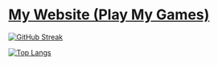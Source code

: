 # [<ins>My Website (Play My Games)</ins>](https://gresh.dev/)

[![GitHub Streak](http://github-readme-streak-stats.herokuapp.com?user=superstarjfg&hide_current_streak=true&hide_longest_streak=true&card_width=300&theme=dark)](https://git.io/streak-stats)

[![Top Langs](https://github-readme-stats.vercel.app/api/top-langs/?username=superstarjfg&include_all_commits=true&layout=compact&theme=dark&size_weight=.5&count_weight=.5)](https://github.com/anuraghazra/github-readme-stats)

<!--
**SuperstarJFG/SuperstarJFG** is a ✨ _special_ ✨ repository because its `README.md` (this file) appears on your GitHub profile.

Here are some ideas to get you started:

- 🔭 I’m currently working on ...
- 🌱 I’m currently learning ...
- 👯 I’m looking to collaborate on ...
- 🤔 I’m looking for help with ...
- 💬 Ask me about ...
- 📫 How to reach me: ...
- 😄 Pronouns: ...
- ⚡ Fun fact: ...
-->
